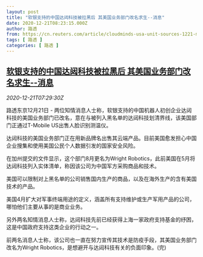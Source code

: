 ```yaml
---
layout: post
title: "软银支持的中国达闼科技被拉黑后 其美国业务部门改名求生--消息"
date: 2020-12-21T08:23:15.000Z
author: 路透
from: https://cn.reuters.com/article/cloudminds-usa-unit-sources-1221-mon-idCNKBS28V0O6
tags: [ 路透 ]
categories: [ 路透 ]
---
```

<!--1608538995000-->
[软银支持的中国达闼科技被拉黑后 其美国业务部门改名求生--消息](https://cn.reuters.com/article/cloudminds-usa-unit-sources-1221-mon-idCNKBS28V0O6)
------

<div>
<div><i>2020-12-21T07:29:30Z</i></div><p>路透东京12月21日 - 两位知情消息人士称，软银支持的中国机器人初创企业达闼科技的美国业务部门已改名，意在与被列入黑名单的达闼科技划清界线，该美国部门正通过T-Mobile US出售人脸识别测温仪。</p><p>达闼科技的美国业务部门正在用新品牌名出售其云端产品。目前美国愈发担心中国企业搜集和使用美国公民个人数据引发的国家安全风险。</p><p>在加州提交的文件显示，这个部门8月更名为Wright Robotics，此前美国在5月将达闼科技列入实体清单，称因该公司为中国军方采购商品和技术。</p><p>美国可以限制对上黑名单的公司销售国内生产的商品，以及在海外生产的含有美国技术的产品。</p><p>美国4月扩大对军事终端用途的定义，涵盖所有支持维护或生产军用产品的公司，哪怕他们主要从事的是商业业务。</p><p>另外两名知情消息人士称，达闼科技先前已经获得上海一家政府支持基金的纾困，这是中国政府支持这类企业的行动之一。</p><p>前两名消息人士称，该公司也一直在努力宣传其技术是防疫手段，其美国业务部门改名为Wright Robotics，是想避开与达闼科技有关的负面印象。(完)</p>
</div>
